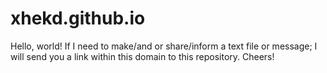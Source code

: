# xhekd.github.io
Hello, world!
If I need to make/and or share/inform a text file or message; I will send you a link within this domain to this repository. Cheers!
